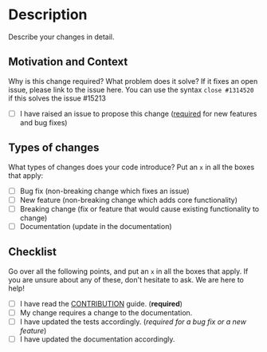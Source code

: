 # Description

Describe your changes in detail.

## Motivation and Context

Why is this change required? What problem does it solve?
If it fixes an open issue, please link to the issue here.
You can use the syntax `close #1314520` if this solves the issue #15213

- [ ] I have raised an issue to propose this change ([required](https://github.com/PKU-Alignment/align-anything/issues) for new features and bug fixes)

## Types of changes

What types of changes does your code introduce? Put an `x` in all the boxes that apply:

- [ ] Bug fix (non-breaking change which fixes an issue)
- [ ] New feature (non-breaking change which adds core functionality)
- [ ] Breaking change (fix or feature that would cause existing functionality to change)
- [ ] Documentation (update in the documentation)

## Checklist

Go over all the following points, and put an `x` in all the boxes that apply.
If you are unsure about any of these, don't hesitate to ask. We are here to help!

- [ ] I have read the [CONTRIBUTION](https://github.com/PKU-Alignment/align-anything/blob/HEAD/.github/CONTRIBUTING.md) guide. (**required**)
- [ ] My change requires a change to the documentation.
- [ ] I have updated the tests accordingly. (*required for a bug fix or a new feature*)
- [ ] I have updated the documentation accordingly.
